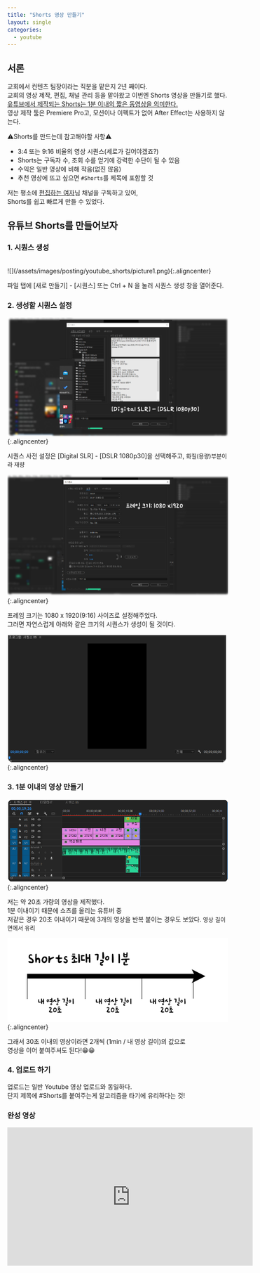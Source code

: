 ```yaml
---
title: "Shorts 영상 만들기"
layout: single
categories:
  - youtube
---
```


<style>
 img.aligncenter{display:block;margin:0 auto}
</style>

## 서론

교회에서 컨텐츠 팀장이라는 직분을 맡은지 2년 째이다.<br>
교회의 영상 제작, 편집, 채널 관리 등을 맡아왔고 이번엔 Shorts 영상을 만들기로 했다.<br>
<u>유튜브에서 제작되는 Shorts는 1분 이내의 짧은 동영상을 의미한다.</u><br>
영상 제작 툴은 Premiere Pro고, 모션이나 이펙트가 없어 After Effect는 사용하지 않는다.<br>

⚠️Shorts를 만드는데 참고해야할 사항⚠️

* 3:4 또는 9:16 비율의 영상 시퀀스(세로가 길어야겠죠?)
* Shorts는 구독자 수, 조회 수를 얻기에 강력한 수단이 될 수 있음
* 수익은 일반 영상에 비해 작음(없진 않음)
* 추천 영상에 뜨고 싶으면 `#Shorts`를 제목에 포함할 것

저는 평소에 [편집하는 여자](https://www.youtube.com/watch?v=bAcWxdsM-6A)님 채널을 구독하고 있어,<br>
Shorts를 쉽고 빠르게 만들 수 있었다.<br>

## 유튜브 Shorts를 만들어보자

### 1. 시퀀스 생성
<br>
![](/assets/images/posting/youtube_shorts/picture1.png){:.aligncenter}


파일 탭에 [새로 만들기] - [시퀀스] 또는 Ctrl + N 을 눌러 시퀀스 생성 창을 열어준다.

### 2. 생성할 시퀀스 설정

![](/assets/images/posting/youtube_shorts/picture2.png){:.aligncenter}

시퀀스 사전 설정은 [Digital SLR] - [DSLR 1080p30]을 선택해주고, <font size = 2>화질(용량)부분이라 재량</font><br>

![](/assets/images/posting/youtube_shorts/picture3.png){:.aligncenter}

프레임 크기는 1080 x 1920(9:16) 사이즈로 설정해주었다.<br>
그러면 자연스럽게 아래와 같은 크기의 시퀀스가 생성이 될 것이다.<br>

![](/assets/images/posting/youtube_shorts/picture4.png){:.aligncenter}

### 3. 1분 이내의 영상 만들기

![](/assets/images/posting/youtube_shorts/picture5.png){:.aligncenter}

저는 약 20초 가량의 영상을 제작했다.<br>
1분 이내이기 때문에 쇼츠를 올리는 유튜버 중<br>
저같은 경우 20초 이내이기 때문에 3개의 영상을 반복 붙이는 경우도 보았다.<font size = 2> 영상 길이 면에서 유리</font>

![](/assets/images/posting/youtube_shorts/picture6.png){:.aligncenter}

그래서 30초 이내의 영상이라면 2개씩 (1min / 내 영상 길이)의 값으로 <br>영상을 이어 붙여주셔도 된다!😁😁<br>

### 4. 업로드 하기

업로드는 일반 Youtube 영상 업로드와 동일하다.<br>
단지 제목에 #Shorts를 붙여주는게 알고리즘을 타기에 유리하다는 것!<br>

### 완성 영상
<iframe width="560" height="315" src="https://www.youtube.com/watch?v=2bS3G3omYVg" frameborder="0" allow="accelerometer; autoplay; encrypted-media; gyroscope; picture-in-picture" allowfullscreen></iframe>
